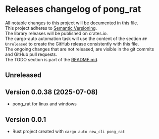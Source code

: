 # Releases changelog of pong_rat

All notable changes to this project will be documented in this file.  
This project adheres to [Semantic Versioning](https://semver.org/spec/v2.0.0.html).  
The library releases will be published on crates.io.  
The cargo-auto automation task will use the content of the section `## Unreleased` to create
the GitHub release consistently with this file.  
The ongoing changes that are not released, are visible in the git commits and GitHub pull requests.  
The TODO section is part of the [README.md](https://github.com/bestia-dev/pong_rat).  

## Unreleased

## Version 0.0.38 (2025-07-08)

- pong_rat for linux and windows

## Version 0.0.1

- Rust project created with `cargo auto new_cli pong_rat`
